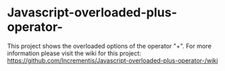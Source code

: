 # Javascript-overloaded-plus-operator-
This project shows the overloaded options of the operator "+". For more information please visit the wiki for this project: https://github.com/Incrementis/Javascript-overloaded-plus-operator-/wiki
